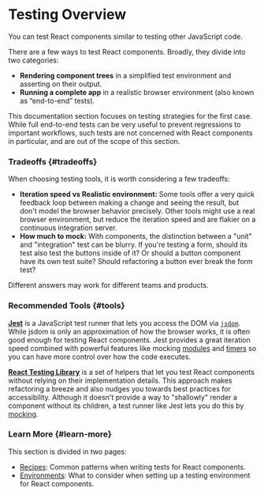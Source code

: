 # Testing Overview

You can test React components similar to testing other JavaScript code.

There are a few ways to test React components. Broadly, they divide into two categories:

* **Rendering component trees** in a simplified test environment and asserting on their output.
* **Running a complete app** in a realistic browser environment (also known as “end-to-end” tests).

This documentation section focuses on testing strategies for the first case. While full end-to-end tests can be very useful to prevent regressions to important workflows, such tests are not concerned with React components in particular, and are out of the scope of this section.

### Tradeoffs {#tradeoffs}


When choosing testing tools, it is worth considering a few tradeoffs:

* **Iteration speed vs Realistic environment:** Some tools offer a very quick feedback loop between making a change and seeing the result, but don't model the browser behavior precisely. Other tools might use a real browser environment, but reduce the iteration speed and are flakier on a continuous integration server.
* **How much to mock:** With components, the distinction between a "unit" and "integration" test can be blurry. If you're testing a form, should its test also test the buttons inside of it? Or should a button component have its own test suite? Should refactoring a button ever break the form test?

Different answers may work for different teams and products.

### Recommended Tools {#tools}

**[Jest](https://facebook.github.io/jest/)** is a JavaScript test runner that lets you access the DOM via [`jsdom`](/docs/testing-environments.html#mocking-a-rendering-surface). While jsdom is only an approximation of how the browser works, it is often good enough for testing React components. Jest provides a great iteration speed combined with powerful features like mocking [modules](/docs/testing-environments.html#mocking-modules) and [timers](/docs/testing-environments.html#mocking-timers) so you can have more control over how the code executes.

**[React Testing Library](https://testing-library.com/react)** is a set of helpers that let you test React components without relying on their implementation details. This approach makes refactoring a breeze and also nudges you towards best practices for accessibility. Although it doesn't provide a way to "shallowly" render a component without its children, a test runner like Jest lets you do this by [mocking](/docs/testing-recipes.html#mocking-modules).

### Learn More {#learn-more}

This section is divided in two pages:

- [Recipes](/docs/testing-recipes.html): Common patterns when writing tests for React components.
- [Environments](/docs/testing-environments.html): What to consider when setting up a testing environment for React components.
